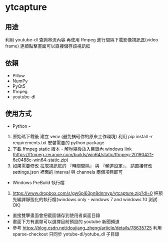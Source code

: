 # ytcapture

## 用途
利用 youtube-dl 查詢串流內容 再使用 ffmpeg 進行間隔下載影像視訊匡(video frame)  連續點擊畫面可以直接儲存該視訊框

## 依賴
* Pillow
* NumPy
* PyQt5
* ffmpeg
* youtube-dl

## 使用方式
* Python -
1. 原始碼下載後 建立 venv (避免搞砸你的原來工作環境) 利用 pip install -r requirements.txt 安裝需要的 python package
2. 下載 ffmpeg static 版本 - 解壓縮後放入目錄內 windows link (https://ffmpeg.zeranoe.com/builds/win64/static/ffmpeg-20190421-6e0488c-win64-static.zip)
3. 如果需要修改 拉取視訊框的 『時間間隔』 與 『頻道設定』， 請直接修改 settings.json 裡面的 interval 與 channels 兩個項目即可

* Windows PreBuild 執行檔
1. https://www.dropbox.com/s/gw6pl63pn8dnmyp/ytcapture.zip?dl=0 把預先編譯靜態化的執行檔(windows only - windows 7 and windows 10 測試 OK)

* 直接雙擊畫面會把截圖儲存到使用者桌面目錄
* 畫面下方有選單可以選擇目前預設的 youtube 新聞頻道
* 參考 https://blog.csdn.net/doujiang_zheng/article/details/78635725  利用 sparse-checkout 只同步 yotube-dl/yotube_dl 子目錄
